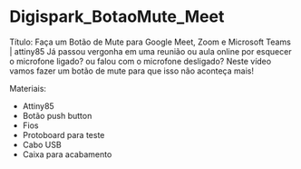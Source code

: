 # Digispark_BotaoMute_Meet
Título: Faça um Botão de Mute para Google Meet, Zoom e Microsoft Teams | attiny85  Já passou vergonha em uma reunião ou aula online por esquecer o microfone ligado? ou falou com o microfone desligado? Neste vídeo vamos fazer um botão de mute para que isso não aconteça mais!

Materiais:
- Attiny85
- Botão push button
- Fios
- Protoboard para teste
- Cabo USB
- Caixa para acabamento
